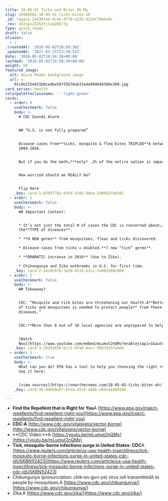 ```yaml
---
title: 18.05.01 Ticks and Bites Oh My
slug: 20180502-18-05-01-ticks-bites-oh
_id: legacy-2e439fa4-4c4e-4f70-a335-d234c704be0c
_rev: 45Isps23253Yjlaq28E7Jq
type: quick_reads
draft: false
aliases:
  - /
_createdAt: '2018-05-02T10:50:36Z'
_updatedAt: '2021-03-25T23:30:51Z'
date: '2018-05-02T10:50:36+00:00'
lastmod: '2018-05-02T10:50:36+00:00'
weight: 50
featured_image:
  alt: Quick Reads background image
  url: >-
    91c0e2154421b8cedbe59735678ab33a4e994b94360x360.jpg
card_series: Health
colorpaletteclassname: '--light-green'
cards:
  - order: 0
    useCheckmark: false
    body: >-
      # CDC Sounds Alarm


      ## “U.S. is not fully prepared”


      Disease cases from**ticks, mosquito & flea bites TRIPLED**A between
      2004-2016.


      But if you do the math…***only* .2% of the entire nation is impacted**.


      How worried should we REALLY be?


      Flip Here
    _key: card-1-8fd5f70a-63fd-47d5-80ea-2509b2fbd181
  - order: 1
    useCheckmark: false
    body: >-
      ## Important Context:


      * It’s not just the total # of cases the CDC is concerned about…it’s
      the**TYPE of diseases**.

      * **9 NEW germs** from mosquitoes, fleas and ticks discovered.

      * Disease cases from ticks = doubled.**7 new “tick” germs**.

      * **DRAMATIC increase in 2016** (due to Zika).

      * Chikungunya and Zika outbreaks in U.S. for first time.
    _key: card-2-a419c8f6-3e59-4216-b1cc-7e603568c869
  - order: 2
    useCheckmark: false
    body: >-
      ## Takeaway?


      CDC: “Mosquito and tick bites are threatening our health.A**Better control
      of ticks and mosquitoes is needed to protect people** from these
      diseases.”


      CDC:**More than 8 out of 10 local agencies are unprepared to help.**


      [Watch
      Now](https://www.youtube.com/embed/mLumut2nQMs?enablejsapi=1&autoplay=1&rel=0)
    _key: card-3-28391836-bcc1-4fa8-8acc-96834357a4eb
  - order: 3
    useCheckmark: true
    body: >-
      What can you do? EPA has a tool to help you choosing the right repellant.
      See it here:


      [view sources](https://smarthernews.com/18-05-01-ticks-bites-oh/)
    _key: card-10-dd6b8e97-9fea-43c8-ad4b-a8dcee4d4106

---
```

* **Find the Repellent that is Right for You**A [https://www.epa.gov/insect-repellents/find-repellent-right-you](https://www.epa.gov/insect-repellents/find-repellent-right-you)
* **CDC:A** [http://www.cdc.gov/vitalsigns/vector-borne](http://www.cdc.gov/vitalsigns/vector-borne)
* **CDC Video:**A [https://youtu.be/mLumut2nQMs](https://youtu.be/mLumut2nQMs)
* **Tick, mosquito-borne infections surge in United States: CDC**A [https://www.reuters.com/article/us-usa-health-insectillness/tick-mosquito-borne-infections-surge-in-united-states-cdc-idUSKBN1I2423](https://www.reuters.com/article/us-usa-health-insectillness/tick-mosquito-borne-infections-surge-in-united-states-cdc-idUSKBN1I2423)
* Chikungunya (pronunciation: chik-en-gun-ye) virus isA transmittedA to people by mosquitoes.A [https://www.cdc.gov/chikungunya/](https://www.cdc.gov/chikungunya/)
* Zika:A [https://www.cdc.gov/zika/](https://www.cdc.gov/zika/)